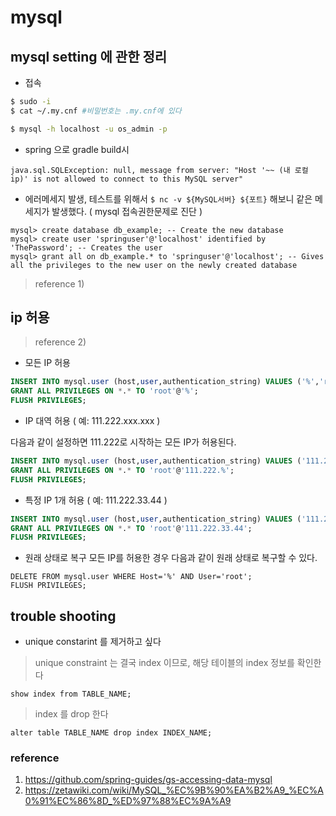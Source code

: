 # mysql 

## mysql setting 에 관한 정리 

- 접속 
```bash
$ sudo -i
$ cat ~/.my.cnf #비밀번호는 .my.cnf에 있다

$ mysql -h localhost -u os_admin -p
```

- spring 으로 gradle build시 

```
java.sql.SQLException: null, message from server: "Host '~~ (내 로컬 ip)' is not allowed to connect to this MySQL server"
```

- 에러메세지 발생, 테스트를 위해서 `$ nc -v ${MySQL서버} ${포트}` 해보니 같은 메세지가 발생했다.  ( mysql 접속권한문제로 진단 )

```mysql
mysql> create database db_example; -- Create the new database
mysql> create user 'springuser'@'localhost' identified by 'ThePassword'; -- Creates the user
mysql> grant all on db_example.* to 'springuser'@'localhost'; -- Gives all the privileges to the new user on the newly created database
```
> reference 1)

## ip 허용 
> reference 2)

- 모든 IP 허용

```sql
INSERT INTO mysql.user (host,user,authentication_string) VALUES ('%','root',password('패스워드를 입력한다'));
GRANT ALL PRIVILEGES ON *.* TO 'root'@'%';
FLUSH PRIVILEGES;
```

- IP 대역 허용 ( 예: 111.222.xxx.xxx )

다음과 같이 설정하면 111.222로 시작하는 모든 IP가 허용된다.

```sql
INSERT INTO mysql.user (host,user,authentication_string) VALUES ('111.222.%','root',password('패스워드를 입력한다'));
GRANT ALL PRIVILEGES ON *.* TO 'root'@'111.222.%';
FLUSH PRIVILEGES;
```

- 특정 IP 1개 허용 ( 예: 111.222.33.44 )

```sql
INSERT INTO mysql.user (host,user,authentication_string) VALUES ('111.222.33.44','root',password('패스워드를 입력한다'));
GRANT ALL PRIVILEGES ON *.* TO 'root'@'111.222.33.44';
FLUSH PRIVILEGES;
```

- 원래 상태로 복구
모든 IP를 허용한 경우 다음과 같이 원래 상태로 복구할 수 있다.

```
DELETE FROM mysql.user WHERE Host='%' AND User='root';
FLUSH PRIVILEGES;
```

## trouble shooting

- unique constarint 를 제거하고 싶다

> unique constraint 는 결국 index 이므로, 해당 테이블의 index 정보를 확인한다

```mysql
show index from TABLE_NAME;
```

> index 를 drop 한다

```mysql
alter table TABLE_NAME drop index INDEX_NAME;
```


### reference
1) https://github.com/spring-guides/gs-accessing-data-mysql
2) https://zetawiki.com/wiki/MySQL_%EC%9B%90%EA%B2%A9_%EC%A0%91%EC%86%8D_%ED%97%88%EC%9A%A9
